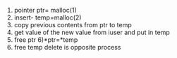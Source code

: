 1) pointer ptr= malloc(1)
2) insert-  temp=malloc(2)
3) copy previous contents from ptr to temp
4) get value of the new value from iuser and put in temp
5) free ptr
6)*ptr=*temp
7) free temp
delete is opposite process

